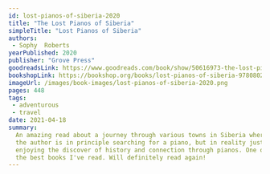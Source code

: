 ```yaml
---
id: lost-pianos-of-siberia-2020
title: "The Lost Pianos of Siberia"
simpleTitle: "Lost Pianos of Siberia"
authors: 
 - Sophy  Roberts
yearPublished: 2020
publisher: "Grove Press"
goodreadsLink: https://www.goodreads.com/book/show/50616973-the-lost-pianos-of-siberia
bookshopLink: https://bookshop.org/books/lost-pianos-of-siberia-9780802149299/9780802149282
imageUrl: /images/book-images/lost-pianos-of-siberia-2020.png
pages: 448
tags: 
 - adventurous 
 - travel
date: 2021-04-18
summary: 
  An amazing read about a journey through various towns in Siberia where
  the author is in principle searching for a piano, but in reality just
  enjoying the discover of history and connection through pianos. One of
  the best books I've read. Will definitely read again!
---
```


